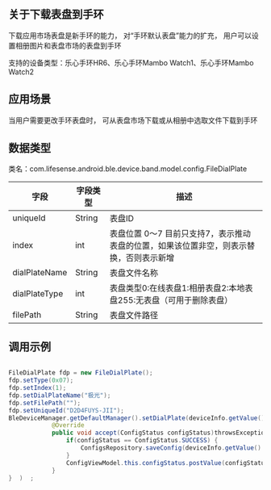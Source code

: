 <a name="oNn1j"></a>
## 关于下载表盘到手环
下载应用市场表盘是新手环的能力， 对“手环默认表盘”能力的扩充， 用户可以设置相册图片和表盘市场的表盘到手环

支持的设备类型：乐心手环HR6、乐心手环Mambo Watch1、乐心手环Mambo Watch2

<a name="e1ZBC"></a>
## 应用场景
当用户需要更改手环表盘时， 可从表盘市场下载或从相册中选取文件下载到手环
<a name="gXub0"></a>
## 数据类型
类名：com.lifesense.android.ble.device.band.model.config.FileDialPlate

| 字段 | 字段类型 | 描述 |
| --- | --- | --- |
| uniqueId | String | 表盘ID |
| index | int | 表盘位置 0～7 目前只支持7，表示推动表盘的位置，如果该位置非空，则表示替换，否则表示新增 |
| dialPlateName | String | 表盘文件名称 |
| dialPlateType | int | 表盘类型0:在线表盘1:相册表盘2:本地表盘255:无表盘（可用于删除表盘） |
| filePath | String | 表盘文件路径 |

<a name="6m4XS"></a>
## 调用示例

```java

FileDialPlate fdp = new FileDialPlate();
fdp.setType(0x07);
fdp.setIndex(1);
fdp.setDialPlateName("极光");
fdp.setFilePath("");
fdp.setUniqueId("D2D4FUYS-JII");
BleDeviceManager.getDefaultManager().setDialPlate(deviceInfo.getValue().getMac(), dialPlate, new Consumer<ConfigStatus>() {
            @Override
            public void accept(ConfigStatus configStatus)throwsException{   
                if(configStatus == ConfigStatus.SUCCESS) {
                    ConfigsRepository.saveConfig(deviceInfo.getValue().getMac(),config);
                }
                ConfigViewModel.this.configStatus.postValue(configStatus);
            }
}  )  ;

```


